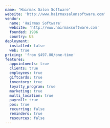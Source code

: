```yaml
---
name: 'Hairmax Salon Software'
website: 'http://www.hairmaxsalonsoftware.com'
vendor:
  name: 'Hairmax Software'
  website: 'http://www.hairmaxsoftware.com'
  founded: 1986
  country: US
deployment:
  installed: false
  web: true
pricing: 'from $497.00/one-time'
features:
  appointments: true
  clients: true
  employees: true
  giftcards: true
  inventory: true
  loyalty_program: true
  marketing: true
  multi_location: true
  payroll: true
  pos: true
  recurring: false
  reminders: true
  resources: false
---
```

